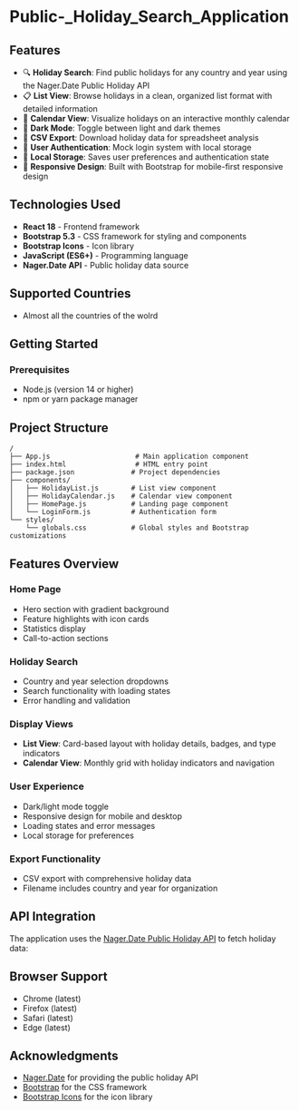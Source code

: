 # Public-_Holiday_Search_Application

## Features

- 🔍 **Holiday Search**: Find public holidays for any country and year using the Nager.Date Public Holiday API
- 📋 **List View**: Browse holidays in a clean, organized list format with detailed information
- 📅 **Calendar View**: Visualize holidays on an interactive monthly calendar
- 🌙 **Dark Mode**: Toggle between light and dark themes
- 📁 **CSV Export**: Download holiday data for spreadsheet analysis
- 👤 **User Authentication**: Mock login system with local storage
- 💾 **Local Storage**: Saves user preferences and authentication state
- 📱 **Responsive Design**: Built with Bootstrap for mobile-first responsive design

## Technologies Used

- **React 18** - Frontend framework
- **Bootstrap 5.3** - CSS framework for styling and components
- **Bootstrap Icons** - Icon library
- **JavaScript (ES6+)** - Programming language
- **Nager.Date API** - Public holiday data source

## Supported Countries

- Almost all the countries of the wolrd

## Getting Started

### Prerequisites

- Node.js (version 14 or higher)
- npm or yarn package manager

## Project Structure

```
/
├── App.js                     # Main application component
├── index.html                 # HTML entry point
├── package.json              # Project dependencies
├── components/
│   ├── HolidayList.js        # List view component
│   ├── HolidayCalendar.js    # Calendar view component
│   ├── HomePage.js           # Landing page component
│   └── LoginForm.js          # Authentication form
└── styles/
    └── globals.css           # Global styles and Bootstrap customizations
```
## Features Overview

### Home Page
- Hero section with gradient background
- Feature highlights with icon cards
- Statistics display
- Call-to-action sections

### Holiday Search
- Country and year selection dropdowns
- Search functionality with loading states
- Error handling and validation

### Display Views
- **List View**: Card-based layout with holiday details, badges, and type indicators
- **Calendar View**: Monthly grid with holiday indicators and navigation

### User Experience
- Dark/light mode toggle
- Responsive design for mobile and desktop
- Loading states and error messages
- Local storage for preferences

### Export Functionality
- CSV export with comprehensive holiday data
- Filename includes country and year for organization

## API Integration

The application uses the [Nager.Date Public Holiday API](https://date.nager.at/) to fetch holiday data:

## Browser Support

- Chrome (latest)
- Firefox (latest)
- Safari (latest)
- Edge (latest)

## Acknowledgments

- [Nager.Date](https://date.nager.at/) for providing the public holiday API
- [Bootstrap](https://getbootstrap.com/) for the CSS framework
- [Bootstrap Icons](https://icons.getbootstrap.com/) for the icon library